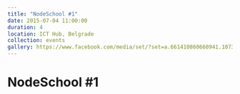 ```yaml
---
title: "NodeSchool #1"
date: 2015-07-04 11:00:00
duration: 4
location: ICT Hub, Belgrade
collection: events
gallery: https://www.facebook.com/media/set/?set=a.661410860660941.1073741828.661163417352352&type=1&l=2108c5e03c
---
```


# NodeSchool #1
